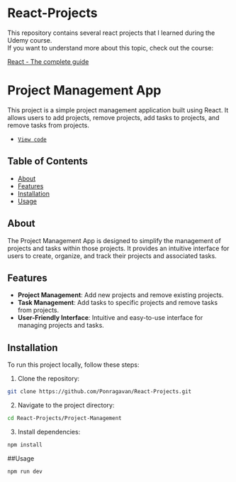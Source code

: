 # React-Projects

This repository contains several react projects that I learned during the Udemy course.<br>
If you want to understand more about this topic, check out the course:

[React - The complete guide](https://www.udemy.com/course/react-the-complete-guide-incl-redux/)

# Project Management App

This project is a simple project management application built using React. It allows users to add projects, remove projects, add tasks to projects, and remove tasks from projects.<br>
- [`View code`](./Project-Management/)

## Table of Contents
- [About](#about)
- [Features](#features)
- [Installation](#installation)
- [Usage](#usage)

## About

The Project Management App is designed to simplify the management of projects and tasks within those projects. It provides an intuitive interface for users to create, organize, and track their projects and associated tasks.

## Features

- **Project Management**: Add new projects and remove existing projects.
- **Task Management**: Add tasks to specific projects and remove tasks from projects.
- **User-Friendly Interface**: Intuitive and easy-to-use interface for managing projects and tasks.

## Installation

To run this project locally, follow these steps:

1. Clone the repository:

```bash
git clone https://github.com/Ponragavan/React-Projects.git
```

2. Navigate to the project directory:

```bash
cd React-Projects/Project-Management
```

3. Install dependencies:

```bash
npm install
```

##Usage

```bash
npm run dev
```

